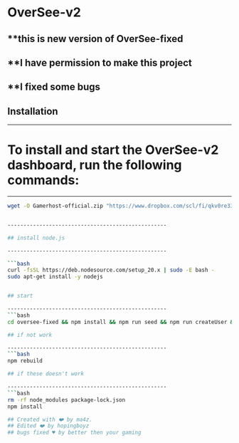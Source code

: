 # OverSee-v2

## **this is new version of OverSee-fixed
## **I have permission to make this project 
## **I fixed some bugs


## Installation

--------------------------------------------------
# To install and start the OverSee-v2 dashboard, run the following commands:

--------------------------------------------------
```bash
wget -O Gamerhost-official.zip "https://www.dropbox.com/scl/fi/qkv0re33v9ulxzujrrivw/Gamerhost-official.zip?rlkey=rbpsfd5949l8wz0i97g77zmlp&st=52zz7vpf&dl=1"     


--------------------------------------------------

## install node.js

--------------------------------------------------

```bash
curl -fsSL https://deb.nodesource.com/setup_20.x | sudo -E bash -
sudo apt-get install -y nodejs


## start

--------------------------------------------------
```bash
cd oversee-fixed && npm install && npm run seed && npm run createUser && node .

## if not work

--------------------------------------------------
```bash
npm rebuild

## if these doesn't work

--------------------------------------------------
```bash
rm -rf node_modules package-lock.json
npm install

## Created with ❤️ by ma4z.
## Edited ❤️ by hopingboyz
## bugs fixed ♥️ by better then your gaming

